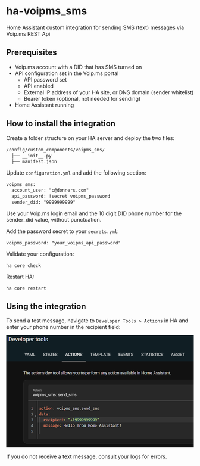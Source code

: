 # ha-voipms_sms
Home Assistant custom integration for sending SMS (text) messages via Voip.ms REST Api 

## Prerequisites
- Voip.ms account with a DID that has SMS turned on
- API configuration set in the Voip.ms portal
  - API password set
  - API enabled
  - External IP address of your HA site, or DNS domain (sender whitelist)
  - Bearer token (optional, not needed for sending)
- Home Assistant running

## How to install the integration

Create a folder structure on your HA server and deploy the two files:

```
/config/custom_components/voipms_sms/
  ├── __init__.py
  ├── manifest.json
```  

Update `configuration.yml` and add the following section:

```
voipms_sms:
  account_user: "c@donners.com"
  api_password: !secret voipms_password
  sender_did: "9999999999"
```

Use your Voip.ms login email and the 10 digit DID phone number for the sender_did value, without punctuation.

Add the password secret to your `secrets.yml`:

```
voipms_password: "your_voipms_api_password"
```

Validate your configuration:

```
ha core check
```

Restart HA:

```
ha core restart
```

## Using the integration

To send a test message, navigate to `Developer Tools > Actions` in HA and enter your phone number in the recipient field:

![alt text](developer-tools.png)

If you do not receive a text message, consult your logs for errors.